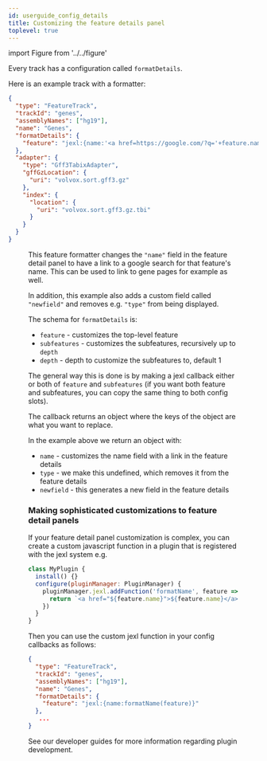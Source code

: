 ```yaml
---
id: userguide_config_details
title: Customizing the feature details panel
toplevel: true
---
```


import Figure from '../../figure'

Every track has a configuration called `formatDetails`.

Here is an example track with a formatter:

```json
{
  "type": "FeatureTrack",
  "trackId": "genes",
  "assemblyNames": ["hg19"],
  "name": "Genes",
  "formatDetails": {
    "feature": "jexl:{name:'<a href=https://google.com/?q='+feature.name+'>'+feature.name+'</a>',newfield:'Custom contents here: '+feature.name,type:undefined }"
  },
  "adapter": {
    "type": "Gff3TabixAdapter",
    "gffGzLocation": {
      "uri": "volvox.sort.gff3.gz"
    },
    "index": {
      "location": {
        "uri": "volvox.sort.gff3.gz.tbi"
      }
    }
  }
}
```

<Figure src="/img/customized_feature_details.png" caption="Example screenshot showing customized feature detail panel with links"/>

This feature formatter changes the `"name"` field in the feature detail panel
to have a link to a google search for that feature's name. This can be used to
link to gene pages for example as well.

In addition, this example also adds a custom field called `"newfield"` and
removes e.g. `"type"` from being displayed.

The schema for `formatDetails` is:

- `feature` - customizes the top-level feature
- `subfeatures` - customizes the subfeatures, recursively up to `depth`
- `depth` - depth to customize the subfeatures to, default 1

The general way this is done is by making a jexl callback either or both of
`feature` and `subfeatures` (if you want both feature and subfeatures, you can copy the same thing to both config slots).

The callback returns an object where the keys of the object are what you want to replace.

In the example above we return an object with:

- `name` - customizes the name field with a link in the feature details
- `type` - we make this undefined, which removes it from the feature details
- `newfield` - this generates a new field in the feature details

### Making sophisticated customizations to feature detail panels

If your feature detail panel customization is complex, you can create a custom javascript function in a plugin that is registered with the jexl system e.g.

```js
class MyPlugin {
  install() {}
  configure(pluginManager: PluginManager) {
    pluginManager.jexl.addFunction('formatName', feature => {
      return `<a href="${feature.name}">${feature.name}</a>`
    })
  }
}
```

Then you can use the custom jexl function in your config callbacks as follows:

```json
{
  "type": "FeatureTrack",
  "trackId": "genes",
  "assemblyNames": ["hg19"],
  "name": "Genes",
  "formatDetails": {
    "feature": "jexl:{name:formatName(feature)}"
  },
   ...
}
```

See our developer guides for more information regarding plugin development.
